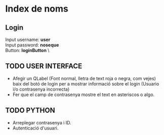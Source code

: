 # Index de noms

## Login

Input username: **user** \
Input password: **noseque** \
Button: **loginButton** \

## TODO USER INTERFACE

- Afegir un QLabel (Font normal, lletra de text roja o negra, com vejes) baix del botó de login per a mostrar informació sobre el login (Usuario i/o contrasenya incorrecta)
- Fer que el camp de contrasenya mostre el text en asteriscos o algo.

## TODO PYTHON

- Arreplegar contrasenya i ID.
- Autenticació d'usuari.
